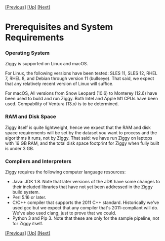 <a href="../../README.md">[Previous]</a> <a href="user-manual.md">[Up]</a> <a href="pipeline-architecture.md">[Next]</a>

# Prerequisites and System Requirements

### Operating System

Ziggy is supported on Linux and macOS.

For Linux, the following versions have been tested: SLES 11, SLES 12, RHEL 7, RHEL 8, and Debian through version 11 (bullseye). That said, we expect that any relatively recent version of Linux will suffice. 

For macOS, All versions from Snow Leopard (10.6) to Monterey (12.6) have been used to build and run Ziggy. Both Intel and Apple M1 CPUs have been used. Compability of Ventura (13.x) is to be determined.

### RAM and Disk Space

Ziggy itself is quite lightweight, hence we expect that the RAM and disk space requirements will be set by the dataset you want to process and the algorithms it runs, not by Ziggy. That said: we have run Ziggy on laptops with 16 GB RAM, and the total disk space footprint for Ziggy when fully built is under 3 GB. 

### Compilers and Interpreters

Ziggy requires the following computer language resources:

- Java: JDK 1.8. Note that later versions of the JDK have some changes to their included libraries that have not yet been addressed in the Ziggy build system.
- Perl 5.16 or later.
- C/C++ compiler that supports the 2011 C++ standard. Historically we've used gcc but we expect that any compiler that's 2011-compliant will do. We've also used clang, just to prove that we could. 
- Python 3 and Pip 3. Note that these are only for the sample pipeline, not for Ziggy itself.

<a href="../../README.md">[Previous]</a> <a href="user-manual.md">[Up]</a> <a href="pipeline-architecture.md">[Next]</a>
